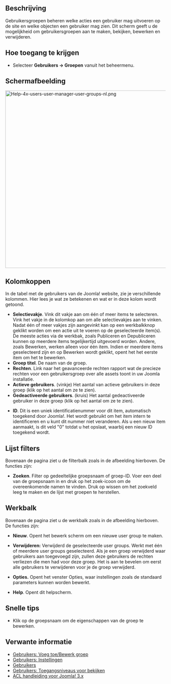 <!-- Filename: Help4.x:Users:_Groups / Display title: Gebruikers: Groepen -->

## Beschrijving

Gebruikersgroepen beheren welke acties een gebruiker mag uitvoeren op de
site en welke objecten een gebruiker mag zien. Dit scherm geeft u de
mogelijkheid om gebruikersgroepen aan te maken, bekijken, bewerken en
verwijderen.

## Hoe toegang te krijgen

- Selecteer **Gebruikers **→** Groepen** vanuit het beheermenu.

## Schermafbeelding

<img
src="https://docs.joomla.org/images/thumb/f/f5/Help-4x-users-user-manager-user-groups-nl.png/800px-Help-4x-users-user-manager-user-groups-nl.png.jpeg"
decoding="async"
srcset="https://docs.joomla.org/images/f/f5/Help-4x-users-user-manager-user-groups-nl.png 1.5x"
data-file-width="1081" data-file-height="754" width="800" height="558"
alt="Help-4x-users-user-manager-user-groups-nl.png" />

## Kolomkoppen

In de tabel met de gebruikers van de Joomla! website, zie je
verschillende kolommen. Hier lees je wat ze betekenen en wat er in deze
kolom wordt getoond.

- **Selectievakje**. Vink dit vakje aan om één of meer items te
  selecteren. Vink het vakje in de kolomkop aan om alle selectievakjes
  aan te vinken. Nadat één of meer vakjes zijn aangevinkt kan op een
  werkbalkknop geklikt worden om een actie uit te voeren op de
  geselecteerde item(s). De meeste acties via de werkbak, zoals
  Publiceren en Depubliceren kunnen op meerdere items tegelijkertijd
  uitgevoerd worden. Andere, zoals Bewerken, werken alleen voor één
  item. Indien er meerdere items geselecteerd zijn en op Bewerken wordt
  geklikt, opent het het eerste item om het te bewerken.
- **Groep titel**. De naam van de groep.
- **Rechten**. Link naar het geavanceerde rechten rapport wat de
  precieze rechten voor een gebruikersgroep over alle assets toont in uw
  Joomla installatie.
- **Actieve gebruikers**. (vinkje) Het aantal van actieve gebruikers in
  deze groep (klik op het aantal om ze te zien).
- **Gedeactiveerde gebruikers**. (kruis) Het aantal gedeactiveerde
  gebruiker in deze groep (klik op het aantal om ze te zien).

<!-- -->

- **ID**. Dit is een uniek identificatienummer voor dit item,
  automatisch toegekend door Joomla!. Het wordt gebruikt om het item
  intern te identificeren en u kunt dit nummer niet veranderen. Als u
  een nieuw item aanmaakt, is dit veld "0" totdat u het opslaat, waarbij
  een nieuw ID toegekend wordt.

## Lijst filters

Bovenaan de pagina ziet u de filterbalk zoals in de afbeelding
hierboven. De functies zijn:

- **Zoeken**. Filter op gedeeltelijke groepsnaam of groep-ID. Voer een
  deel van de groepsnaam in en druk op het zoek-icoon om de
  overeenkomende namen te vinden. Druk op wissen om het zoekveld leeg te
  maken en de lijst met groepen te herstellen.

## Werkbalk

Bovenaan de pagina ziet u de werkbalk zoals in de afbeelding hierboven.
De functies zijn:

- **Nieuw**. Opent het bewerk scherm om een nieuwe user group te maken.

<!-- -->

- **Verwijderen:** Verwijderd de geselecteerde user groups. Werkt met
  één of meerdere user groups geselecteerd. Als je een groep verwijderd
  waar gebruikers aan toegevoegd zijn, zullen deze gebruikers de rechten
  verliezen die men had voor deze groep. Het is aan te bevelen om eerst
  alle gebruikers te verwijderen voor je de groep verwijderd.

<!-- -->

- **Opties.** Opent het venster Opties, waar instellingen zoals de
  standaard parameters kunnen worden bewerkt.

<!-- -->

- **Help**. Opent dit helpscherm.

## Snelle tips

- Klik op de groepsnaam om de eigenschappen van de groep te bewerken.

## Verwante informatie

- [Gebruikers: Voeg toe/Bewerk
  groep](https://docs.joomla.org/Help4.x:Users:_New_or_Edit_Group/nl "Help4.x:Users: New or Edit Group/nl")
- [Gebruikers:
  Instellingen](https://docs.joomla.org/Help4.x:Users:_Options/nl "Help4.x:Users: Options/nl")
- [Gebruikers](https://docs.joomla.org/Help4.x:Users/nl "Help4.x:Users/nl")
- [Gebruikers: Toegangsniveaus voor
  bekijken](https://docs.joomla.org/Help4.x:Users:_Viewing_Access_Levels/nl "Help4.x:Users: Viewing Access Levels/nl")
- [ACL handleiding voor Joomla!
  3.x](https://docs.joomla.org/J3.x:Access_Control_List_Tutorial/nl "J3.x:Access Control List Tutorial/nl")
